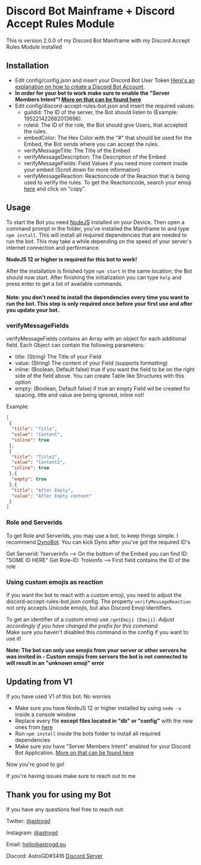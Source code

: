# Discord Bot Mainframe + Discord Accept Rules Module

This is version 2.0.0 of my Discord Bot Mainframe with my Discord Accept Rules Module installed

## Installation

- Edit config/config.json and insert your Discord Bot User Token [Here's an explanation on how to create a Discord Bot Account](https://astrogd.medium.com/how-to-create-a-discord-bot-application-afbe0e1e76af).
- **In order for your bot to work make sure to enable the "Server Members Intent"! [More on that can be found here](https://astrogd.medium.com/how-to-create-a-discord-bot-application-afbe0e1e76af)**
- Edit config/discord-accept-rules-bot.json and insert the required values:
    - guildid: The ID of the server, the Bot should listen to (Example: 195221422682013696).
    - roleid: The ID of the role, the Bot should give Users, that accepted the rules.
    - embedColor: The Hex Color with the "#" that should be used for the Embed, the Bot sends where you can accept the rules.
    - verifyMessageTitle: The Title of the Embed
    - verifyMessageDescription: The Description of the Embed
    - verifyMessageFields: Field Values if you need more content inside your embed (Scroll down for more information)
    - verifyMessageReaction: Reactioncode of the Reaction that is being used to verify the rules. To get the Reactioncode, search your emoji [here](https://emojipedia.org/) and click on "copy".

## Usage

To start the Bot you need [NodeJS](https://nodejs.org/en/download/current/) installed on your Device. Then open a command prompt in the folder, you've installed the Mainframe to and type `npm install`. This will install all required dependencies that are needed to run the bot. This may take a while depending on the speed of your server's internet connection and performance.

**NodeJS 12 or higher is required for this bot to work!**

After the installation is finished type `npm start` in the same location; the Bot should now start. After finishing the initialization you can type `help` and press enter to get a list of available commands.

#### Note: you don't need to install the dependencies every time you want to run the bot. This step is only required once before your first use and after you update your bot.

### verifyMessageFields

verifyMessageFields contains an Array with an object for each additional field. Each Object can contain the following parameters:

- title: (String) The Title of your Field
- value: (String) The content of your Field (supports formatting)
- inline: (Boolean, Default false) true if you want the field to be on the right side of the field above. You can create Table like Structures with this option
- empty: (Boolean, Default false) if true an empty Field wil be created for spacing. title and value are being ignored, inline not!

Example:

   ```json
   [
    {
     "title": "Title",
     "value": "Content",
     "inline": true
    },
    {
     "title": "Title2",
     "value": "Content2",
     "inline": true
    },{
     "empty": true
    },{
     "title": "After Empty",
     "value": "After Empty content"
    }
   ]
   ```

### Role and Serverids

To get Role and Serverids, you may use a bot, to keep things simple. I recommend [DynoBot](https://www.dynobot.net/).
You can kick Dyno after you've got the required ID's

Get Serverid: ?serverinfo --> On the bottom of the Embed you can find ID: "SOME ID HERE"
Get Role-ID: ?roleinfo <Rolename> --> First field contains the ID of the role

### Using custom emojis as reaction

If you want the bot to react with a custom emoji, you need to adjust the discord-accept-rules-bot.json config.
The property `verifyMessageReaction` not only accepts Unicode emojis, but also Discord Emoji Identifiers.

To get an identifier of a custom emoji use `/getEmoji [Emoji]`. *Adjust accordingly if you have changed the prefix for this command*<br>
Make sure you haven't disabled this command in the config if you want to use it!

**Note: The bot can only use emojis from your server or other servers he was invited in - Custom emojis from servers the bot is not connected to will result in an "unknown emoji" error**
    
## Updating from V1
If you have used V1 of this bot: No worries
- Make sure you have NodeJS 12 or higher installed by using `node -v` inside a console window
- Replace every file **except files located in "db" or "config"** with the new ones from [here](https://github.com/AstroGD/discord-accept-rules-bot/releases/latest)
- Run `npm install` inside the bots folder to install all required dependencies
- Make sure you have "Server Members Intent" enabled for your Discord Bot Application. [More on that can be found here](https://astrogd.medium.com/how-to-create-a-discord-bot-application-afbe0e1e76af)

Now you're good to go!

If you're having issues make sure to reach out to me
    
    
## Thank you for using my Bot
If you have any questions feel free to reach out:

Twitter: [@astrogd](https://www.twitter.com/astrogd)

Instagram: [@astrogd](https://www.instagram.com/astrogd)

Email: hello@astrogd.eu

Discord: AstroGD#3416 [Discord Server](https://go.astrogd.eu/discord)
